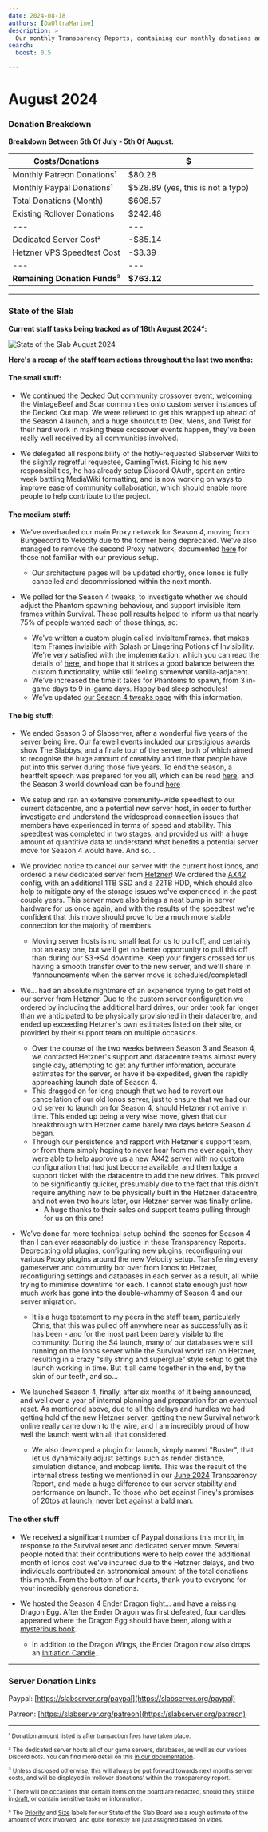 ```yaml
---
date: 2024-08-18
authors: [DaUltraMarine]
description: >
  Our monthly Transparency Reports, containing our monthly donations and summarising the progress our staff team has made recently.
search:
  boost: 0.5

---
```


# August 2024
<!-- more -->
### Donation Breakdown
**Breakdown Between 5th Of July - 5th Of August:**


Costs/Donations |      $
---|---
Monthly Patreon Donations¹| $80.28
Monthly Paypal Donations¹| $528.89 (yes, this is not a typo)
Total Donations (Month)| $608.57
Existing Rollover Donations| $242.48
---|---
Dedicated Server Cost²| -$85.14
Hetzner VPS Speedtest Cost| -$3.39
---|---
**Remaining Donation Funds**³   |  **$763.12**

---

### State of the Slab

**Current staff tasks being tracked as of 18th August 2024⁴:**

![State of the Slab August 2024](./../../../assets/images/kanban/2024/August.png "State of the Slab August 2024")

**Here's a recap of the staff team actions throughout the last two months:**

#### The small stuff:
- We continued the Decked Out community crossover event, welcoming the VintageBeef and Scar communities onto custom server instances of the Decked Out map. We were relieved to get this wrapped up ahead of the Season 4 launch, and a huge shoutout to Dex, Mens, and Twist for their hard work in making these crossover events happen, they've been really well received by all communities involved.

- We delegated all responsibility of the hotly-requested Slabserver Wiki to the slightly regretful requestee, GamingTwist. Rising to his new responsibilities, he has already setup Discord OAuth, spent an entire week battling MediaWiki formatting, and is now working on ways to improve ease of community collaboration, which should enable more people to help contribute to the project.

#### The medium stuff:
- We've overhauled our main Proxy network for Season 4, moving from Bungeecord to Velocity due to the former being deprecated. We've also managed to remove the second Proxy network, documented [here](https://github.com/Slabserver/Slabserver-Documentation/wiki/Architecture) for those not familiar with our previous setup.
  - Our architecture pages will be updated shortly, once Ionos is fully cancelled and decommissioned within the next month.

- We polled for the Season 4 tweaks, to investigate whether we should adjust the Phantom spawning behaviour, and support invisible item frames within Survival. These poll results helped to inform us that nearly 75% of people wanted each of those things, so:
  - We've written a custom plugin called InvisItemFrames. that makes Item Frames invisible with Splash or Lingering Potions of Invisibility. We're very satisfied with the implementation, which you can read the details of [here](https://discord.com/channels/146701388234227712/146702455487463424/1271588913378627585), and hope that it strikes a good balance between the custom functionality, while still feeling somewhat vanilla-adjacent.
  - We've increased the time it takes for Phantoms to spawn, from 3 in-game days to 9 in-game days. Happy bad sleep schedules!
  - We've updated [our Season 4 tweaks page](https://slabserver.org/tweaks) with this information.


#### The big stuff:
- We ended Season 3 of Slabserver, after a wonderful five years of the server being live. Our farewell events included our prestigious awards show The Slabbys, and a finale tour of the server, both of which aimed to recognise the huge amount of creativity and time that people have put into this server during those five years. To end the season, a heartfelt speech was prepared for you all, which can be read [here](https://discord.com/channels/146701388234227712/596920517643206656/1264855382149566534), and the Season 3 world download can be found [here](../../../documentation/general/downloads.md)

- We setup and ran an extensive community-wide speedtest to our current datacentre, and a potential new server host, in order to further investigate and understand the widespread connection issues that members have experienced in terms of speed and stability. This speedtest was completed in two stages, and provided us with a huge amount of quantitive data to understand what benefits a potential server move for Season 4 would have. And so...

- We provided notice to cancel our server with the current host Ionos, and ordered a new dedicated server from [Hetzner](https://www.hetzner.com/)! We ordered the [AX42](https://www.hetzner.com/dedicated-rootserver/ax42/configurator/#/) config, with an additional 1TB SSD and a 22TB HDD, which should also help to mitigate any of the storage issues we've experienced in the past couple years. This server move also brings a neat bump in server hardware for us once again, and with the results of the speedtest we're confident that this move should prove to be a much more stable connection for the majority of members.
  - Moving server hosts is no small feat for us to pull off, and certainly not an easy one, but we'll get no better opportunity to pull this off than during our S3->S4 downtime. Keep your fingers crossed for us having a smooth transfer over to the new server, and we'll share in #announcements when the server move is scheduled/completed!

- We... had an absolute nightmare of an experience trying to get hold of our server from Hetzner. Due to the custom server configuration we ordered by including the additional hard drives, our order took far longer than we anticipated to be physically provisioned in their datacentre, and ended up exceeding Hetzner's own estimates listed on their site, or provided by their support team on multiple occasions.
  - Over the course of the two weeks between Season 3 and Season 4, we contacted Hetzner's support and datacentre teams almost every single day, attempting to get any further information, accurate estimates for the server, or have it be expedited, given the rapidly approaching launch date of Season 4.
  - This dragged on for long enough that we had to revert our cancellation of our old Ionos server, just to ensure that we had our old server to launch on for Season 4, should Hetzner not arrive in time. This ended up being a very wise move, given that our breakthrough with Hetzner came barely two days before Season 4 began.
  - Through our persistence and rapport with Hetzner's support team, or from them simply hoping to never hear from me ever again, they were able to help approve us a new AX42 server with no custom configuration that had just become available, and then lodge a support ticket with the datacentre to add the new drives. This proved to be significantly quicker, presumably due to the fact that this didn't require anything new to be physically built in the Hetzner datacentre, and not even two hours later, our Hetzner server was finally online.
    - A huge thanks to their sales and support teams pulling through for us on this one!

- We've done far more technical setup behind-the-scenes for Season 4 than I can ever reasonably do justice in these Transparency Reports. Deprecating old plugins, configuring new plugins, reconfiguring our various Proxy plugins around the new Velocity setup. Transferring every gameserver and community bot over from Ionos to Hetzner, reconfiguring settings and databases in each server as a result, all while trying to minimise downtime for each. I cannot state enough just how much work has gone into the double-whammy of Season 4 and our server migration.
  - It is a huge testament to my peers in the staff team, particularly Chris, that this was pulled off anywhere near as successfully as it has been - and for the most part been barely visible to the community. During the S4 launch, many of our databases were still running on the Ionos server while the Survival world ran on Hetzner, resulting in a crazy "silly string and superglue" style setup to get the launch working in time. But it all came together in the end, by the skin of our teeth, and so...

- We launched Season 4, finally, after six months of it being announced, and well over a year of internal planning and preparation for an eventual reset. As mentioned above, due to all the delays and hurdles we had getting hold of the new Hetzner server, getting the new Survival network online really came down to the wire, and I am incredibly proud of how well the launch went with all that considered.
  - We also developed a plugin for launch, simply named "Buster", that let us dynamically adjust settings such as render distance, simulation distance, and mobcap limits. This was the result of the internal stress testing we mentioned in our [June 2024](06-june.md) Transparency Report, and made a huge difference to our server stability and performance on launch. To those who bet against Finey's promises of 20tps at launch, never bet against a bald man.

#### The other stuff
- We received a significant number of Paypal donations this month, in response to the Survival reset and dedicated server move. Several people noted that their contributions were to help cover the additional month of Ionos cost we've incurred due to the Hetzner delays, and two individuals contributed an astronomical amount of the total donations this month. From the bottom of our hearts, thank you to everyone for your incredibly generous donations.

- We hosted the Season 4 Ender Dragon fight... and have a missing Dragon Egg. After the Ender Dragon was first defeated, four candles appeared where the Dragon Egg should have been, along with a [mysterious book](https://github.com/user-attachments/assets/355ba211-0b64-46f3-bdb1-756ef015f038).
  - In addition to the Dragon Wings, the Ender Dragon now also drops an [Initiation Candle](https://github.com/user-attachments/assets/ac714d77-f258-427e-b3bf-6079701b67e9)...


---

### Server Donation Links
Paypal: [https://slabserver.org/paypal](https://slabserver.org/paypal)

Patreon: [https://slabserver.org/patreon](https://slabserver.org/patreon)

---

<sup>¹ Donation amount listed is after transaction fees have taken place.</sup>

<sup>² The dedicated server hosts all of our game servers, databases, as well as our various Discord bots. You can find more detail on this [in our documentation](../../../documentation/minecraft/server-architecture.md).</sup>

<sup>³ Unless disclosed otherwise, this will always be put forward towards next months server costs, and will be displayed in ‘rollover donations’ within the transparency report.</sup>

<sup>⁴ There will be occasions that certain items on the board are redacted, should they still be in [draft](https://docs.github.com/en/issues/planning-and-tracking-with-projects/managing-items-in-your-project/adding-items-to-your-project#creating-draft-issues), or contain sensitive tasks or information.</sup>

<sup>⁵ The [Priority](../../../assets/images/kanban/Priority.png) and [Size](../../../assets/images/kanban/Size.png) labels for our State of the Slab Board are a rough estimate of the amount of work involved, and quite honestly are just assigned based on vibes.</sup>